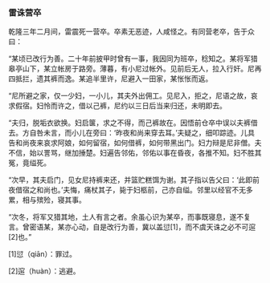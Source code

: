 <script type="text/javascript">
    var head = document.getElementsByTagName('head')[0];
    cssURL = '/public/article_1.css';
    linkTag = document.createElement('link');
    linkTag.href = cssURL;
    linkTag.setAttribute('type','text/css');
    linkTag.setAttribute('rel','stylesheet');
    head.appendChild(linkTag);
</script>
### 雷诛营卒

乾隆三年二月间，雷震死一营卒。卒素无恶迹，人咸怪之。有同营老卒，告于众曰：

“某顷已改行为善。二十年前披甲时曾有一事，我因同为班卒，稔知之。某将军猎皋亭山下，某立帐房于路旁。薄暮，有小尼过帐外。见前后无人，拉入行奸。尼再四抵拦，遗其裤而逸。某追半里许，尼避入一田家，某怅怅而返。

“尼所避之家，仅一少妇，一小儿，其夫外出佣工。见尼入，拒之，尼语之故，哀求假宿。妇怜而许之，借以己裤，尼约以三日后当来归还，未明即去。

“夫归，脱垢衣欲换。妇启箧，求之不得，而己裤故在。因悟前仓卒中误以夫裤借去。方自咎未言，而小儿在旁曰：‘昨夜和尚来穿去耳。’夫疑之，细叩踪迹。儿具告和尚夜来哀求阿娘，如何留宿，如何借裤，如何带黑出门。妇力辩是尼非僧。夫不信，始以詈骂，继加捶楚。妇遍告邻佑，邻佑以事在昏夜，各推不知。妇不胜其冤，竟缢死。

“次早，其夫启门，见女尼持裤来还，并篮贮糕饵为谢。其子指以告父曰：‘此即前夜借宿之和尚也。’夫悔，痛杖其子，毙于妇柩前，己亦自缢。邻里以经官不无多累，相与殡殓，寝其事。

“次冬，将军又猎其地，土人有言之者。余虽心识为某卒，而事既寝息，遂不复言。曾密语某，某亦心动，自是改行为善，冀以盖愆[1]，而不虞天诛之必不可逭[2]也。”

[1]愆（qiān）：罪过。

[2]逭（huàn）：逃避。

